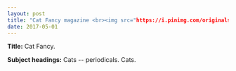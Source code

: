```yaml
---
layout: post
title: "Cat Fancy magazine <br><img src="https://i.pinimg.com/originals/16/b6/46/16b646e3f1581032dd357569363571d4.jpg" height='375' width='225'>"
date: 2017-05-01
---
```


**Title:** Cat Fancy.

**Subject headings:**
Cats -- periodicals.
Cats.

